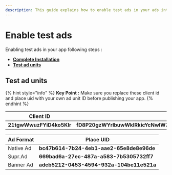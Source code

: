 ```yaml
---
description: This guide explains how to enable test ads in your ads integration.
---
```


# Enable test ads

Enabling test ads in your app following steps :

* ****[**Complete Installation**](get-started/installation.md)****
* ****[**Test ad units**](enable-test-ads.md#test-ad-units)****

## Test ad units

{% hint style="info" %}
**Key Point :** Make sure you replace these client id and place uid with your own ad unit ID before publishing your app.
{% endhint %}

| Client ID                | Client Secret                                                                |
| ------------------------ | ---------------------------------------------------------------------------- |
| **21tgwWwuzFYiD4ko5Klr** | **fD8P20gzWYrlbuwWklRkicYcNwlWZSZwV+iHj3TzGSzzyfgTWmVR5trs5F1Dp+x9tX2jxq44** |

| Ad Format | Place UID                                |
| --------- | ---------------------------------------- |
| Native Ad | **bc47b614-7b24-4eb1-aae2-65e8de8e96de** |
| Supr.Ad   | **669bad6a-27ec-487a-a583-7b5305732ff7** |
| Banner Ad | **adcb5212-0453-4594-932a-104be11e521a** |
